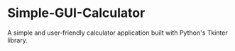 # Simple-GUI-Calculator
A simple and user-friendly calculator application built with Python's Tkinter library.
